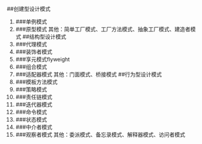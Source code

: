 ##创建型设计模式
1. ###单例模式
1. ###原型模式
其他：简单工厂模式、工厂方法模式、抽象工厂模式、建造者模式
##结构型设计模式
1. ###代理模式
1. ###装饰者模式
1. ###享元模式flyweight
1. ###组合模式
1. ###适配器模式
其他：门面模式、桥接模式
##行为型设计模式
1. ###模板方法模式
1. ###策略模式
1. ###责任链模式
1. ###迭代器模式
1. ###命令模式
1. ###状态模式
1. ###中介者模式
1. ###观察者模式
其他：委派模式、备忘录模式、解释器模式、访问者模式

